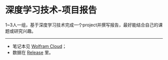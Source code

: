 # 深度学习技术-项目报告

1~3人一组，基于深度学习技术完成一个project并撰写报告，最好能结合自己的课题或研究兴趣。

-----

* 笔记本见 [Wolfram Cloud](https://www.wolframcloud.com/objects/miroox/DeepLearnWork)；
* 数据在 [Release](https://github.com/miRoox/DeepLearningCourse/releases) 里。
